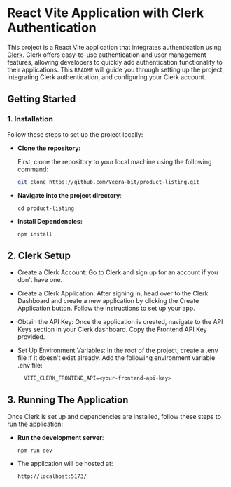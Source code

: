 # React Vite Application with Clerk Authentication

This project is a React Vite application that integrates authentication using [Clerk](https://clerk.com/). Clerk offers easy-to-use authentication and user management features, allowing developers to quickly add authentication functionality to their applications. This `README` will guide you through setting up the project, integrating Clerk authentication, and configuring your Clerk account.

## Getting Started

### 1. Installation

Follow these steps to set up the project locally:

- **Clone the repository:**

  First, clone the repository to your local machine using the following command:

  ```bash
  git clone https://github.com/Veera-bit/product-listing.git
  ```

- **Navigate into the project directory**:

  ```
  cd product-listing
  ```

- **Install Dependencies:**
  ```
  npm install
  ```

## 2. Clerk Setup

- Create a Clerk Account:
  Go to Clerk and sign up for an account if you don’t have one.
- Create a Clerk Application:
  After signing in, head over to the Clerk Dashboard and create a new application by clicking the Create Application button. Follow the instructions to set up your app.
- Obtain the API Key:
  Once the application is created, navigate to the API Keys section in your Clerk dashboard. Copy the Frontend API Key provided.
- Set Up Environment Variables:
  In the root of the project, create a .env file if it doesn’t exist already. Add the following environment variable .env file:

  ```
    VITE_CLERK_FRONTEND_API=<your-frontend-api-key>
  ```

## 3. Running The Application

Once Clerk is set up and dependencies are installed, follow these steps to run the application:

- **Run the development server**:
  ```
  npm run dev
  ```
- The application will be hosted at:
  ```
  http://localhost:5173/
  ```
